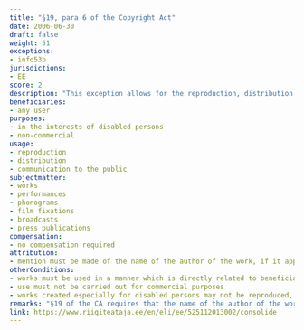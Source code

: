 ```yaml
---
title: "§19, para 6 of the Copyright Act"
date: 2006-06-30
draft: false
weight: 51
exceptions:
- info53b
jurisdictions:
- EE
score: 2
description: "This exception allows for the reproduction, distribution and communication to the public of lawfully published works in the interests of disabled persons in a manner which is directly related to their disability on the condition that such use is not carried out for commercial purposes. Works created especially for disabled persons may not be reproduced, distributed and made available without the authorisation of the author." 
beneficiaries:
- any user
purposes: 
- in the interests of disabled persons
- non-commercial
usage:
- reproduction
- distribution 
- communication to the public
subjectmatter:
- works
- performances
- phonograms
- film fixations
- broadcasts
- press publications
compensation:
- no compensation required
attribution: 
- mention must be made of the name of the author of the work, if it appears thereon, as well as of the name of the work and the source publication
otherConditions: 
- works must be used in a manner which is directly related to beneficiaries' disability 
- use must not be carried out for commercial purposes
- works created especially for disabled persons may not be reproduced, distributed and made available without the authorisation of the author
remarks: "§19 of the CA requires that the name of the author of the work, if it appears thereon, the name of the work and the source publication shopld be mentioned as a general prinicpal.<br /><br />The provision concerns copyrighted works. The exception is extended to related rights with a general reference to \"other cases where the rights of authors of works are limited pursuant to Chapter IV of this Act\" in § 75 (6)."
link: https://www.riigiteataja.ee/en/eli/ee/525112013002/consolide 
---
```

